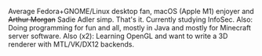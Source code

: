 Average Fedora+GNOME/Linux desktop fan, macOS (Apple M1) enjoyer and ~~Arthur Morgan~~ Sadie Adler simp. That's it.
Currently studying InfoSec.
Also: Doing programming for fun and all, mostly in Java and mostly for Minecraft server software.
Also (x2): Learning OpenGL and want to write a 3D renderer with MTL/VK/DX12 backends.
<!---
whitebelyash/whitebelyash is a ✨ special ✨ repository because its `README.md` (this file) appears on your GitHub profile.
You can click the Preview link to take a look at your changes.
--->
